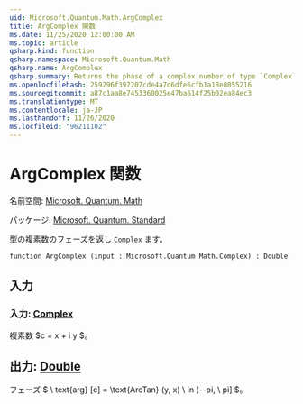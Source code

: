 ```yaml
---
uid: Microsoft.Quantum.Math.ArgComplex
title: ArgComplex 関数
ms.date: 11/25/2020 12:00:00 AM
ms.topic: article
qsharp.kind: function
qsharp.namespace: Microsoft.Quantum.Math
qsharp.name: ArgComplex
qsharp.summary: Returns the phase of a complex number of type `Complex`.
ms.openlocfilehash: 259296f397207cde4a7d6dfe6cfb1a18e8055216
ms.sourcegitcommit: a87c1aa8e7453360025e47ba614f25b02ea84ec3
ms.translationtype: MT
ms.contentlocale: ja-JP
ms.lasthandoff: 11/26/2020
ms.locfileid: "96211102"
---
```

# <a name="argcomplex-function"></a>ArgComplex 関数

名前空間: [Microsoft. Quantum. Math](xref:Microsoft.Quantum.Math)

パッケージ: [Microsoft. Quantum. Standard](https://nuget.org/packages/Microsoft.Quantum.Standard)


型の複素数のフェーズを返し `Complex` ます。

```qsharp
function ArgComplex (input : Microsoft.Quantum.Math.Complex) : Double
```


## <a name="input"></a>入力

### <a name="input--complex"></a>入力: [Complex](xref:Microsoft.Quantum.Math.Complex)

複素数 $c = x + i y $。



## <a name="output--double"></a>出力: [Double](xref:microsoft.quantum.lang-ref.double)

フェーズ $ \ text{arg} [c] = \text{ArcTan} (y, x) \ in (--pi, \ pi] $。